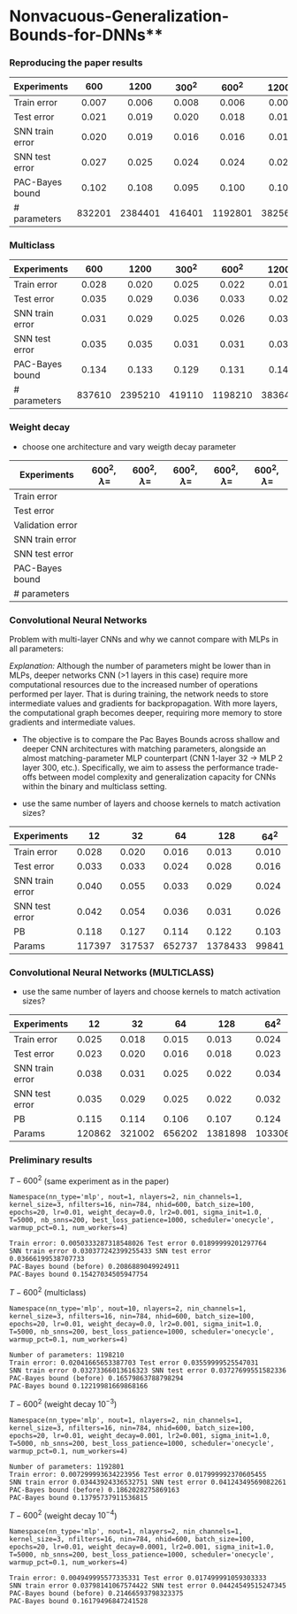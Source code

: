 # Nonvacuous-Generalization-Bounds-for-DNNs**

### Reproducing the paper results

| Experiments |  $600$  |  $1200$  | $300^2$ | $600^2$ | $1200^2$ |  $600^3$  |
|-------------|:-----------:|:-----:|:-----:|:-----:|:------:|:------:|
| Train error |0.007|0.006|0.008|0.006|0.005|0.005|         
| Test error  |0.021|0.019|0.020|0.018|0.018|0.018|   
| SNN train error |0.020|0.019|0.016|0.016|0.017|0.016|         
| SNN test error |0.027|0.025|0.024|0.024|0.025|0.024|         
| PAC-Bayes bound |0.102|0.108|0.095|0.100|0.105|0.095|         
| # parameters |832201|2384401|416401|1192801|3825601|1553401|         

### Multiclass

| Experiments |  $600$  |  $1200$  | $300^2$ | $600^2$ | $1200^2$ |  $600^3$  |
|-------------|:-----------:|:-----:|:-----:|:-----:|:------:|:------:|
| Train error |0.028|0.020|0.025|0.022|0.014|0.015|  
| Test error  |0.035|0.029|0.036|0.033|0.028|0.029|
| SNN train error |0.031|0.029|0.025|0.026|0.032|0.024|         
| SNN test error |0.035|0.035|0.031|0.031|0.037|0.031|      
| PAC-Bayes bound |0.134|0.133|0.129|0.131|0.146|0.131|      
| # parameters |837610|2395210|419110|1198210|3836410|1558810|      

### Weight decay

- choose one architecture and vary weigth decay parameter

| Experiments |  $600^2, \lambda=$ | $600^2, \lambda=$ | $600^2, \lambda=$ | $600^2, \lambda=$ |  $600^2, \lambda=$  |
|-------------|:-----------:|:-----:|:-----:|:-----:|:------:|
| Train error |             |       |       |       |        |         
| Test error  |             |       |       |       |        |  
| Validation error  |             |       |       |       |        |   
| SNN train error |        |       |       |       |        |         
| SNN test error |         |       |       |       |        |         
| PAC-Bayes bound |        |       |       |       |        |         
| # parameters |           |       |       |       |        |         

### Convolutional Neural Networks

Problem with multi-layer CNNs and why we cannot compare with MLPs in all parameters:

*Explanation:* Although the number of parameters might be lower than in MLPs, deeper networks CNN (>1 layers in this case) require more computational resources due to the increased number of operations performed per layer. That is during training, the network needs to store intermediate values and gradients for backpropagation. With more layers, the computational graph becomes deeper, requiring more memory to store gradients and intermediate values.



- The objective is to compare the Pac Bayes Bounds across shallow and deeper CNN architectures with matching parameters, alongside an almost matching-parameter MLP counterpart (CNN 1-layer 32 ->  MLP  2 layer 300, etc.). Specifically, we aim to assess the performance trade-offs between model complexity and generalization capacity for CNNs within the binary and multiclass setting.

- use the same number of layers and choose kernels to match activation sizes?

|  Experiments       |$12$    |$32$   |$64$    | $128$   | $64^2$  | $128^2$ |
|---------|-------|-------|-------|-------|-------|-------|
| Train error | 0.028 | 0.020 | 0.016 | 0.013 | 0.010 | 0.008 |
| Test error  | 0.033 | 0.033 | 0.024 | 0.028 | 0.016 | 0.012 |
| SNN train error | 0.040 | 0.055 | 0.033 | 0.029 | 0.024 | 0.038 |
| SNN test error  | 0.042 | 0.054 | 0.036 | 0.031 | 0.026 | 0.038 |
| PB          | 0.118 | 0.127 | 0.114 | 0.122 | 0.103 | 0.140 |
| Params      | 117397| 317537| 652737| 1378433| 99841 | 346369|

### Convolutional Neural Networks (MULTICLASS)

- use the same number of layers and choose kernels to match activation sizes?

| Experiments        | $12$    | $32$    | $64$    | $128$   | $64^2$  | $128^2$ |
|---------|-------|-------|-------|-------|-------|-------|
| Train error | 0.025 | 0.018 | 0.015 |0.013 | 0.024 | 0.015 | 
| Test error  | 0.023 | 0.020 | 0.016 |0.018 | 0.023 | 0.020 | 
| SNN train error | 0.038 | 0.031 | 0.025 | 0.022 | 0.034 | 0.023 |
| SNN test error  | 0.035 | 0.029 | 0.025 |  0.022 |0.032 | 0.023 |
| PB          | 0.115 | 0.114 | 0.106 | 0.107 | 0.124 | 0.119 |
| Params      | 120862| 321002| 656202|1381898| 103306 | 349834| 

### Preliminary results

${T-600^2}$ (same experiment as in the paper)

    Namespace(nn_type='mlp', nout=1, nlayers=2, nin_channels=1, kernel_size=3, nfilters=16, nin=784, nhid=600, batch_size=100, epochs=20, lr=0.01, weight_decay=0.0, lr2=0.001, sigma_init=1.0, T=5000, nb_snns=200, best_loss_patience=1000, scheduler='onecycle', warmup_pct=0.1, num_workers=4)

    Train error: 0.0050333287318548026 Test error 0.01899999201297764
    SNN train error 0.030377242399255433 SNN test error 0.03666199538707733
    PAC-Bayes bound (before) 0.2086889049924911
    PAC-Bayes bound 0.15427034505947754


${T-600^2}$ (multiclass)

    Namespace(nn_type='mlp', nout=10, nlayers=2, nin_channels=1, kernel_size=3, nfilters=16, nin=784, nhid=600, batch_size=100, epochs=20, lr=0.01, weight_decay=0.0, lr2=0.001, sigma_init=1.0, T=5000, nb_snns=200, best_loss_patience=1000, scheduler='onecycle', warmup_pct=0.1, num_workers=4)
    
    Number of parameters: 1198210
    Train error: 0.02041665653387703 Test error 0.03559999525547031
    SNN train error 0.03273366013616323 SNN test error 0.03727699551582336
    PAC-Bayes bound (before) 0.16579863788798294
    PAC-Bayes bound 0.12219981669868166

${T-600^2}$ (weight decay ${10^{-3}}$)

    Namespace(nn_type='mlp', nout=1, nlayers=2, nin_channels=1, kernel_size=3, nfilters=16, nin=784, nhid=600, batch_size=100, epochs=20, lr=0.01, weight_decay=0.001, lr2=0.001, sigma_init=1.0, T=5000, nb_snns=200, best_loss_patience=1000, scheduler='onecycle', warmup_pct=0.1, num_workers=4)

    Number of parameters: 1192801
    Train error: 0.007299993634223956 Test error 0.017999992370605455
    SNN train error 0.03443924336532751 SNN test error 0.04124349569082261
    PAC-Bayes bound (before) 0.1862028275869163
    PAC-Bayes bound 0.13795737911536815

${T-600^2}$ (weight decay ${10^{-4}}$)

    Namespace(nn_type='mlp', nout=1, nlayers=2, nin_channels=1, kernel_size=3, nfilters=16, nin=784, nhid=600, batch_size=100, epochs=20, lr=0.01, weight_decay=0.0001, lr2=0.001, sigma_init=1.0, T=5000, nb_snns=200, best_loss_patience=1000, scheduler='onecycle', warmup_pct=0.1, num_workers=4)

    Train error: 0.004949995577335331 Test error 0.017499991059303333
    SNN train error 0.03798141067574422 SNN test error 0.04424549515247345
    PAC-Bayes bound (before) 0.21466593798323375
    PAC-Bayes bound 0.16179496847241528
